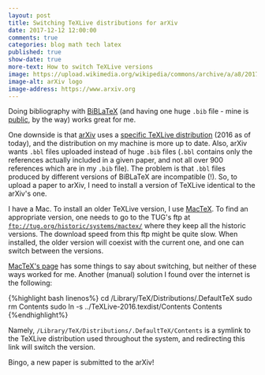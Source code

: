 ```yaml
---
layout: post
title: Switching TeXLive distributions for arXiv
date: 2017-12-12 12:00:00
comments: true
categories: blog math tech latex
published: true
show-date: true
more-text: How to switch TeXLive versions
image: https://upload.wikimedia.org/wikipedia/commons/archive/a/a8/20171115134807%21ArXiv_web.svg
image-alt: arXiv logo
image-address: https://www.arxiv.org
---
```


Doing bibliography with [BiBLaTeX](https://ctan.org/pkg/biblatex) (and having one huge `.bib` file - mine is [public](https://github.com/lenis2000/BiBTeX), by the way)
works great for me.

One downside is that [arXiv](https://www.arxiv.org) uses a [specific TeXLive
distribution](https://arxiv.org/help/faq/texlive) (2016 as of today), and the distribution on my machine is more up to date.
Also, arXiv wants `.bbl` files uploaded instead of huge `.bib` files
(`.bbl` contains only the references actually included in a given paper, and not all over 900 references which are in my `.bib` file).
The problem is that `.bbl` files produced by different versions of BiBLaTeX are incompatible (!).
So, to upload a paper to arXiv, I need to install a version of TeXLive identical to the arXiv's one.

<!--more-->

I have a Mac.
To install an older TeXLive version, I use [MacTeX](http://www.tug.org/mactex/).
To find an appropriate version, one needs to go to the TUG's ftp at
[`ftp://tug.org/historic/systems/mactex/`](ftp://tug.org/historic/systems/mactex/)
where they keep all the historic versions.
The download speed from this ftp might be quite slow.
When installed, the older version will coexist with the current one,
and one can switch between the versions.

[MacTeX's page](http://www.tug.org/mactex/multipletexdistributions.html) has some things to
say about switching, but neither of these ways worked for me.
Another (manual) solution I found over the internet is the following:

{%highlight bash linenos%}
cd /Library/TeX/Distributions/.DefaultTeX
sudo rm Contents
sudo ln -s ../TeXLive-2016.texdist/Contents Contents
{%endhighlight%}

Namely, `/Library/TeX/Distributions/.DefaultTeX/Contents`
is a symlink to the TeXLive distribution used throughout the system,
and redirecting this link will switch the version.

Bingo, a new paper is submitted to the arXiv!
